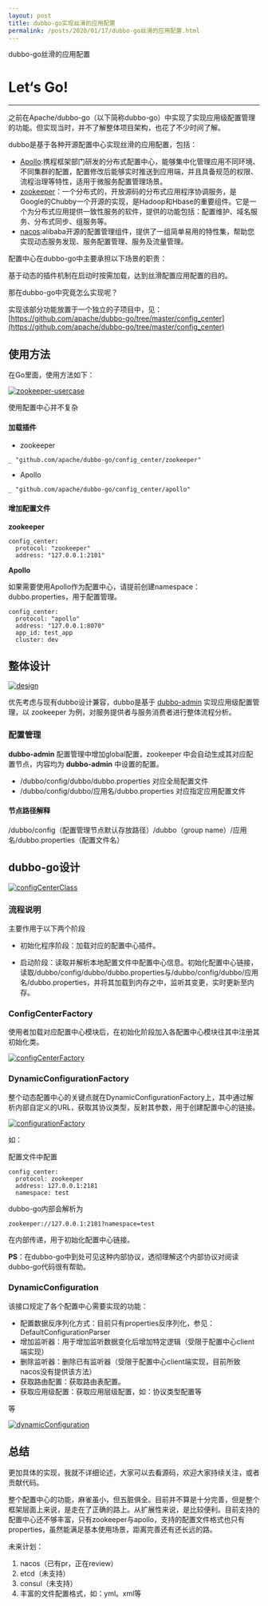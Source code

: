 ```yaml
---
layout: post
title: dubbo-go实现丝滑的应用配置
permalink: /posts/2020/01/17/dubbo-go丝滑的应用配置.html
---
```


dubbo-go丝滑的应用配置

# Let‘s Go!
-----

之前在Apache/dubbo-go（以下简称dubbo-go）中实现了实现应用级配置管理的功能。但实现当时，并不了解整体项目架构，也花了不少时间了解。

dubbo是基于各种开源配置中心实现丝滑的应用配置，包括：

* [Apollo](https://github.com/ctripcorp/apollo):携程框架部门研发的分布式配置中心，能够集中化管理应用不同环境、不同集群的配置，配置修改后能够实时推送到应用端，并且具备规范的权限、流程治理等特性，适用于微服务配置管理场景。
* [zookeeper](https://github.com/apache/zookeeper)：一个分布式的，开放源码的分布式应用程序协调服务，是Google的Chubby一个开源的实现，是Hadoop和Hbase的重要组件。它是一个为分布式应用提供一致性服务的软件，提供的功能包括：配置维护、域名服务、分布式同步、组服务等。
* [nacos](https://github.com/alibaba/nacos):alibaba开源的配置管理组件，提供了一组简单易用的特性集，帮助您实现动态服务发现、服务配置管理、服务及流量管理。

配置中心在dubbo-go中主要承担以下场景的职责：

基于动态的插件机制在启动时按需加载，达到丝滑配置应用配置的目的。

那在dubbo-go中究竟怎么实现呢？

实现该部分功能放置于一个独立的子项目中，见：[https://github.com/apache/dubbo-go/tree/master/config_center](https://github.com/apache/dubbo-go/tree/master/config_center)

## 使用方法

在Go里面，使用方法如下：

[![zookeeper-usercase](/images/dubbogo/configcenter/zookeeper-usercase.png)](/images/dubbogo/configcenter/zookeeper-usercase.png)

使用配置中心并不复杂

#### 加载插件
* zookeeper
```golang
_ "github.com/apache/dubbo-go/config_center/zookeeper"
```
* Apollo
```golang
_ "github.com/apache/dubbo-go/config_center/apollo"
```

#### 增加配置文件

**zookeeper**

```
config_center:
  protocol: "zookeeper"
  address: "127.0.0.1:2181"
```

**Apollo**

如果需要使用Apollo作为配置中心，请提前创建namespace：dubbo.properties，用于配置管理。
```
config_center:
  protocol: "apollo"
  address: "127.0.0.1:8070"
  app_id: test_app
  cluster: dev
```


## 整体设计

[![design](/images/dubbogo/configcenter/design.jpg)](/images/dubbogo/configcenter/design.jpg)

优先考虑与现有dubbo设计兼容，dubbo是基于 [dubbo-admin](https://github.com/apache/dubbo-admin) 实现应用级配置管理，以 zookeeper 为例，对服务提供者与服务消费者进行整体流程分析。

### 配置管理

**dubbo-admin** 配置管理中增加global配置，zookeeper 中会自动生成其对应配置节点，内容均为 **dubbo-admin** 中设置的配置。

* /dubbo/config/dubbo/dubbo.properties 对应全局配置文件
* /dubbo/config/dubbo/应用名/dubbo.properties 对应指定应用配置文件

#### 节点路径解释

/dubbo/config（配置管理节点默认存放路径）/dubbo（group name）/应用名/dubbo.properties（配置文件名）


## dubbo-go设计

[![configCenterClass](/images/dubbogo/configcenter/configcenter-class.jpg)](/images/dubbogo/configcenter/configcenter-class.jpg)


### 流程说明

主要作用于以下两个阶段

* 初始化程序阶段：加载对应的配置中心插件。

* 启动阶段：读取并解析本地配置文件中配置中心信息。初始化配置中心链接，读取/dubbo/config/dubbo/dubbo.properties与/dubbo/config/dubbo/应用名/dubbo.properties，并将其加载到内存之中，监听其变更，实时更新至内存。

### ConfigCenterFactory

使用者加载对应配置中心模块后，在初始化阶段加入各配置中心模块往其中注册其初始化类。

[![configCenterFactory](/images/dubbogo/configcenter/configCenterFactory.png)](/images/dubbogo/configcenter/configCenterFactory.png)


### DynamicConfigurationFactory

整个动态配置中心的关键点就在DynamicConfigurationFactory上，其中通过解析内部自定义的URL，获取其协议类型，反射其参数，用于创建配置中心的链接。

[![configurationFactory](/images/dubbogo/configcenter/configurationFactory.png)](/images/dubbogo/configcenter/configurationFactory.png)

如：

配置文件中配置
```
config_center:
  protocol: zookeeper
  address: 127.0.0.1:2181
  namespace: test
```

dubbo-go内部会解析为
```
zookeeper://127.0.0.1:2181?namespace=test
```
在内部传递，用于初始化配置中心链接。

**PS**：在dubbo-go中到处可见这种内部协议，透彻理解这个内部协议对阅读dubbo-go代码很有帮助。

### DynamicConfiguration

该接口规定了各个配置中心需要实现的功能：
* 配置数据反序列化方式：目前只有properties反序列化，参见：DefaultConfigurationParser
* 增加监听器：用于增加监听数据变化后增加特定逻辑（受限于配置中心client端实现）
* 删除监听器：删除已有监听器（受限于配置中心client端实现，目前所致nacos没有提供该方法）
* 获取路由配置：获取路由表配置。
* 获取应用级配置：获取应用层级配置，如：协议类型配置等

等

[![dynamicConfiguration](/images/dubbogo/configcenter/dynamicConfiguration.png)](/images/dubbogo/configcenter/dynamicConfiguration.png)


## 总结

更加具体的实现，我就不详细论述，大家可以去看源码，欢迎大家持续关注，或者贡献代码。

整个配置中心的功能，麻雀虽小，但五脏俱全。目前并不算是十分完善，但是整个框架层面上来说，是走在了正确的路上。从扩展性来说，是比较便利。目前支持的配置中心还不够丰富，只有zookeeper与apollo，支持的配置文件格式也只有properties，虽然能满足基本使用场景，距离完善还有还长远的路。

未来计划：

1. nacos（已有pr，正在review）
2. etcd（未支持）
3. consul（未支持）
4. 丰富的文件配置格式，如：yml。xml等